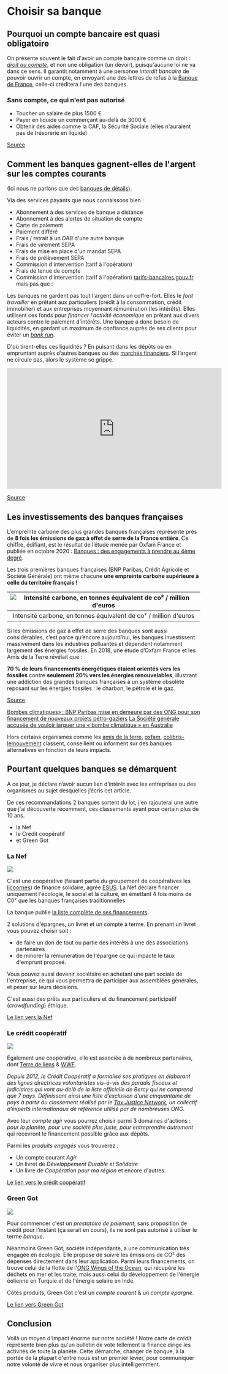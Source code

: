 # Choisir sa banque

## Pourquoi un compte bancaire est quasi obligatoire
On présente souvent le fait d'avoir un compte bancaire comme un droit : *[droit au compte](https://www.service-public.fr/particuliers/actualites/A15560)*,
et non une obligation (un devoir), puisqu'aucune loi ne va dans ce sens.
Il garantit notamment à une personne *interdit bancaire* de pouvoir ouvrir un compte,
en envoyant une des lettres de refus à la [Banque de France](https://fr.wikipedia.org/wiki/Banque_de_France), celle-ci créditera l'une des banques.

### Sans compte, ce qui n'est pas autorisé

- Toucher un salaire de plus 1500 €
- Payer en liquide un commerçant au-delà de 3000 €
- Obtenir des aides comme la CAF, la Sécurité Sociale (elles n'auraient pas de trésorerie en liquide)

[Source](https://www.capitaine-banque.com/actualite-banque/posseder-un-compte-bancaire-est-il-obligatoire/)

## Comment les banques gagnent-elles de l'argent sur les comptes courants

(Ici nous ne parlons que des [banques de détails](https://fr.wikipedia.org/wiki/Banque_de_d%C3%A9tail)).

Via des services payants que nous connaissons bien :
- Abonnement à des services de banque à distance
- Abonnement à des alertes de situation de compte
- Carte de paiement
- Paiement différé
- Frais / retrait à un *DAB* d'une autre banque
- Frais de virement SEPA
- Frais de mise en place d'un mandat SEPA
- Frais de prélèvement SEPA
- Commission d'intervention (tarif à l'opération)
- Frais de tenue de compte
- Commission d'intervention (tarif à l'opération)
[tarifs-bancaires.gouv.fr](https://www.tarifs-bancaires.gouv.fr/)
mais pas que :

Les banques ne gardent pas tout l'argent dans un coffre-fort.
Elles le *font travailler* en prêtant aux particuliers (crédit à la consommation, crédit immobilier) et aux entreprises moyennant rémunération (les intérêts).
Elles utilisent ces fonds pour *financer l’activité économique* en prêtant aux divers acteurs contre le paiement d’intérêts.
Une banque a donc besoin de liquidités, en gardant un maximum de confiance auprès de ses clients pour éviter un *[bank run](https://fr.wikipedia.org/wiki/Panique_bancaire)*.

D'où tirent-elles ces liquidités ? En puisant dans les dépôts ou en empruntant auprès d’autres banques ou des [marchés financiers](https://fr.wikipedia.org/wiki/March%C3%A9_financier).
Si l’argent ne circule pas, alors le système se grippe.

<div class="iframe-container">
  <iframe
    width="560"
    height="315"
    src="https://www.youtube.com/embed/NKYBz-E_g9U"
    title="Le double visage de l'argent - Heu?reka #7"
    frameborder="0"
    allow="accelerometer; autoplay; clipboard-write; encrypted-media; gyroscope; picture-in-picture"
    allowfullscreen>
  </iframe>
</div>

[Source](https://www.comparateurbanque.com/guides/que-devient-notre-argent-une-fois-que-nous-le-mettons-sur-notre-compte-en-banque/)

## Les investissements des banques françaises

L’empreinte carbone des plus grandes banques françaises représente près de **8 fois les émissions de gaz à effet de serre de la France entière**.
Ce chiffre, édifiant, est le résultat de l’étude menée par Oxfam France et publiée en octobre 2020 :
[Banques : des engagements à prendre au 4ème degré](https://www.oxfamfrance.org/rapports/banques-des-engagements-climat-a-prendre-au-4eme-degre/).

Les trois premières banques françaises (BNP Paribas, Crédit Agricole et Société Générale)
ont même chacune **une empreinte carbone supérieure à celle du territoire français !**

|![Intensité carbone, en tonnes équivalent de co² / million d'euros](https://raw.githubusercontent.com/at-github/citoyenentransition-content/master/img/Intensit%C3%A9%20carbone%20en%20tonnes%20%C3%A9quivalent%20de%20co2%20par%20million%20deuros.png)|
|:--:|
|Intensité carbone, en tonnes équivalent de co² / million d'euros|

Si les émissions de gaz à effet de serre des banques sont aussi considérables,
c’est parce qu’encore aujourd’hui, les banques investissent massivement dans les industries polluantes et dépendent notamment largement des énergies fossiles.
En 2018, une étude d’Oxfam France et les Amis de la Terre révélait que :

**70 % de leurs financements énergétiques étaient orientés vers les fossiles**
contre **seulement 20% vers les énergies renouvelables**, illustrant une addiction des grandes banques françaises à un système obsolète reposant sur les énergies fossiles :
le charbon, le pétrole et le gaz.

[Source](https://www.oxfamfrance.org/climat-et-energie/impact-banques-climat/)

[Bombes climatiques» : BNP Paribas mise en demeure par des ONG pour son financement de nouveaux projets pétro-gaziers](https://www.liberation.fr/environnement/ong-bnp-paribas-mise-en-demeure-pour-son-financement-de-nouveaux-projets-petro-gaziers-20221026_PAZ5V5JX7VDGLKNEET5UHANRQ4/)
[La Société générale accusée de vouloir larguer une « bombe climatique » en Australie](https://multinationales.org/fr/actualites/la-societe-generale-accusee-de-vouloir-larguer-une-bombe-climatique-en)

Hors certains organismes comme les [amis de la terre](https://www.amisdelaterre.org/wp-content/uploads/2015/06/20150603-guidebanque2014.pdf), [oxfam](https://www.oxfamfrance.org/wp-content/uploads/2019/06/NotationBanquesF_climat_5juin2019.pdf), [colibris-lemouvement](https://www.colibris-lemouvement.org/passer-a-laction/agir-quotidien/changer-banque) classent, conseillent ou informent sur des banques alternatives en fonction de leurs impacts.

## Pourtant quelques banques se démarquent

À ce jour, je déclare n’avoir aucun lien d’intérêt avec les entreprises ou des organismes au sujet desquelles j’écris cet article.

De ces recommandations 2 banques sortent du lot,
j'en rajouterai une autre que j'ai découverte récemment,
ces classements ayant pour certain plus de 10 ans.

- la Nef
- le Crédit coopératif
- et Green Got

### La Nef

<img src="https://upload.wikimedia.org/wikipedia/fr/thumb/a/a3/Logo-La_Nef_2021.svg/1920px-Logo-La_Nef_2021.svg.png?20211101224955" class="small-banner" />

C'est une coopérative (faisant partie du groupement de coopératives les [licoornes](https://www.licoornes.coop/))
de finance solidaire, agrée [ESUS](https://www.economie.gouv.fr/entreprises/agrement-entreprise-solidaire-utilite-sociale-ess).
La Nef déclare financer uniquement l'écologie, le social et la culture,
en émettant 4 fois moins de C0² que les banques françaises traditionnelles

La banque publie [la liste complète de ses financements](https://www.lanef.com/qui-sommes-nous/la-transparence-des-financements/).

2 solutions d'épargnes, un livret et un compte à terme.
En prenant un livret vous pouvez choisir soit :
- de faire un don de tout ou partie des intérêts à une des associations partenaires
- de minorer la rémunération de l'épargne ce qui impacte le taux d'emprunt proposé.

Vous pouvez aussi devenir sociétaire en achetant une part sociale de l'entreprise,
ce qui vous permettra de participer aux assemblées générales, et peser sur leurs décisions.

C'est aussi des prêts aux particuliers et du financement participatif (*crowdfunding*) éthique.

[Le lien vers la Nef](https://www.lanef.com/)

### Le crédit coopératif

<img src="https://upload.wikimedia.org/wikipedia/fr/thumb/2/2e/Logo_Cr%C3%A9dit_Coop%C3%A9ratif.svg/1920px-Logo_Cr%C3%A9dit_Coop%C3%A9ratif.svg.png?20110411193919" class="small-banner"/>

Également une coopérative, elle est associée à de nombreux partenaires, dont [Terre de liens](https://terredeliens.org/) & [WWF](https://www.wwf.fr/).

*Depuis 2012, le Crédit Coopératif a formalisé ses pratiques en élaborant des lignes directrices volontaristes vis-à-vis des paradis fiscaux et judiciaires qui vont au-delà de la liste officielle de Bercy qui ne comprend que 7 pays. Définissant ainsi une liste d’exclusion d’une cinquantaine de pays à partir du classement réalisé par le [Tax Justice Network](https://taxjustice.net/), un collectif d’experts internationaux de référence utilisé par de nombreuses ONG.*

Avec leur *compte agir* vous pourrez choisir parmi 3 domaines d'actions :
*pour la planète, pour une société plus juste, pour entreprendre autrement*
qui recevront le financement possible grâce aux dépôts.

Parmi les *produits engagés* vous trouverez :
- Un compte courant *Agir*
- Un livret de *Développement Durable et Solidaire*
- Un livre de *Coopération pour ma région*
et encore d'autres.

[Le lien vers le crédit coopératif](https://www.credit-cooperatif.coop/)

### Green Got

<img src="https://www.aera.vc/wp-content/uploads/2022/08/Green-Got_Logo_dgreen-e1661805299888.png" class="small-banner"/>

Pour commencer c'est un *prestataire de paiement*, sans proposition de crédit pour l'instant (ça serait en cours), ils ne sont pas autorisé à utiliser le terme *banque*.

Néanmoins Green Got, société indépendante, a une communication très engagée en écologie.
Elle propose de suivre les émissions de CO² des dépenses directement dans leur application.
Parmi leurs financements, on trouve celui de la flotte de l'[ONG Wings of the Ocean](https://www.groupe-sos.org/structure/wings-of-the-ocean/),
qui récupère les déchets en mer et les traite,
mais aussi celui du développement de l'énergie éolienne en Turquie et de l'énergie solaire en Inde.


Côtés produits, Green Got c'est un *compte courant* & un *compte épargne*.

[Le lien vers Green Got](https://green-got.com/)

## Conclusion

Voilà un moyen d'impact énorme sur notre société !
Notre carte de *crédit* représente bien plus qu'un bulletin de vote tellement la finance dirige les activités de toute la planète.
Cette démarche, changer de banque, à la portée de la plupart d'entre nous est un premier levier,
pour communiquer notre volonté de vivre et nous organiser plus intelligemment.
